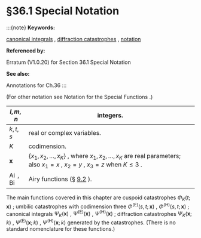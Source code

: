 # §36.1 Special Notation

:::{note}
**Keywords:**

[canonical integrals](http://dlmf.nist.gov/search/search?q=canonical%20integrals) , [diffraction catastrophes](http://dlmf.nist.gov/search/search?q=diffraction%20catastrophes) , [notation](http://dlmf.nist.gov/search/search?q=notation)

**Referenced by:**

Erratum (V1.0.20) for Section 36.1 Special Notation

**See also:**

Annotations for Ch.36
:::

(For other notation see Notation for the Special Functions .)


| $l,m,n$ | integers. |
|---|---|
| $k,t,s$ | real or complex variables. |
| $K$ | codimension. |
| $\mathbf{x}$ | $\{x_{1},x_{2},\dots,x_{K}\}$ , where $x_{1},x_{2},\dots,x_{K}$ are real parameters; also $x_{1}=x$ , $x_{2}=y$ , $x_{3}=z$ when $K\leq 3$ . |
| $\operatorname{Ai}$ , $\operatorname{Bi}$ | Airy functions (§ [9.2](./9.2.md "§9.2 Differential Equation ‣ Airy Functions ‣ Chapter 9 Airy and Related Functions") ). |


The main functions covered in this chapter are cuspoid catastrophes $\Phi_{K}\left(t;\mathbf{x}\right)$ ; umbilic catastrophes with codimension three $\Phi^{(\mathrm{E})}\left(s,t;\mathbf{x}\right)$ , $\Phi^{(\mathrm{H})}\left(s,t;\mathbf{x}\right)$ ; canonical integrals $\Psi_{K}\left(\mathbf{x}\right)$ , $\Psi^{(\mathrm{E})}\left(\mathbf{x}\right)$ , $\Psi^{(\mathrm{H})}\left(\mathbf{x}\right)$ ; diffraction catastrophes $\Psi_{K}(\mathbf{x};k)$ , $\Psi^{(\mathrm{E})}(\mathbf{x};k)$ , $\Psi^{(\mathrm{H})}(\mathbf{x};k)$ generated by the catastrophes. (There is no standard nomenclature for these functions.)
